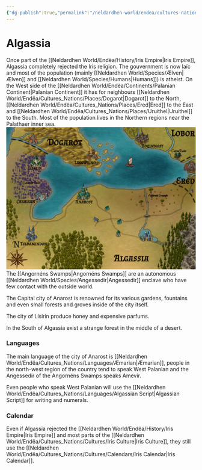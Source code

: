```yaml
---
{"dg-publish":true,"permalink":"/neldardhen-world/endea/cultures-nations/places/algassia/"}
---
```


# Algassia
Once part of the [[Neldardhen World/Endëa/History/Iris Empire\|Iris Empire]], Algassia completely rejected the Iris religion. The gouvernment is now laïc and most of the population (mainly [[Neldardhen World/Species/Ælven\|Ælven]] and [[Neldardhen World/Species/Humans\|Humans]]) is atheist.
On the West side of the [[Neldardhen World/Endëa/Continents/Palanian Continent\|Palanian Continent]] it has for neighbours [[Neldardhen World/Endëa/Cultures_Nations/Places/Dogarot\|Dogarot]] to the North, [[Neldardhen World/Endëa/Cultures_Nations/Places/Ered\|Ered]] to the East and [[Neldardhen World/Endëa/Cultures_Nations/Places/Uruithel\|Uruithel]] to the South.
Most of the population lives in the Northern regions near the Palathaer inner sea.
![Algassia.jpg](/img/user/Neldardhen%20World/Maps/Algassia.jpg)
The [[Angornéns Swamps\|Angornéns Swamps]] are an autonomous [[Neldardhen World/Species/Angessedir\|Angessedir]] enclave who have few contact with the outside world.

The Capital city of Anarost is renowned for its various gardens, fountains and even small forests and groves inside of the city itself.

The city of Lísirin produce honey and expensive parfums.

In the South of Algassia exist a strange forest in the middle of a desert.

### Languages
The main language of the city of Anarost is [[Neldardhen World/Endëa/Cultures_Nations/Languages/Æmarian\|Æmarian]], people in the north-west region of the country tend to speak West Palanian and the Angessedir of the Angornéns Swamps speaks Amevir.

Even people who speak West Palanian will use the [[Neldardhen World/Endëa/Cultures_Nations/Languages/Algassian Script\|Algassian Script]] for writing and numerals.

### Calendar
Even if Algassia rejected the [[Neldardhen World/Endëa/History/Iris Empire\|Iris Empire]] and most parts of the [[Neldardhen World/Endëa/Cultures_Nations/Cultures/Iris Culture\|Iris Culture]], they still use the [[Neldardhen World/Endëa/Cultures_Nations/Cultures/Calendars/Iris Calendar\|Iris Calendar]].
